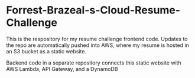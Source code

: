 # Forrest-Brazeal-s-Cloud-Resume-Challenge
This is the respository for my resume challenge frontend code. Updates to the repo are automatically pushed into AWS, where my resume is hosted in an S3 bucket as a static website.

Backend code in a separate repository connects this static website with AWS Lambda, API Gateway, and a DynamoDB
